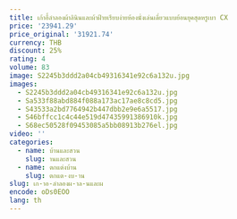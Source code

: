 ```yaml
---
title: เก้าอี้ลำลองผ้าลินินและผ้าฝ้ายเรียบง่ายห้องนั่งเล่นเดี่ยวแบบย้อนยุคสุดหรูเบา CX
price: '23941.29'
price_original: '31921.74'
currency: THB
discount: 25%
rating: 4
volume: 83
image: S2245b3ddd2a04cb49316341e92c6a132u.jpg
images:
  - S2245b3ddd2a04cb49316341e92c6a132u.jpg
  - Sa533f88abd884f088a173ac17ae8c8cd5.jpg
  - S43533a2bd7764942b447dbb2e9e6a5517.jpg
  - S46bffcc1c4c44e519d47435991386910k.jpg
  - S68ec50528f09453085a5bb08913b276el.jpg
video: ''
categories:
  - name: บ้านและสวน
    slug: านและสวน
  - name: ตกแต่งบ้าน
    slug: ตกแต-งบ-าน
slug: เก-าอ-ลำลองผ-าล-นและผ
encode: oDs0EOO
lang: th
---
```

  